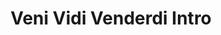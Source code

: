---
layout: entry
title: Veni Vidi Venderdi Intro
organization: RTR
usagedate: 2021
language: rt
fulltitle: Veni Vidi Venderdi Intro
watermark: RTR
---